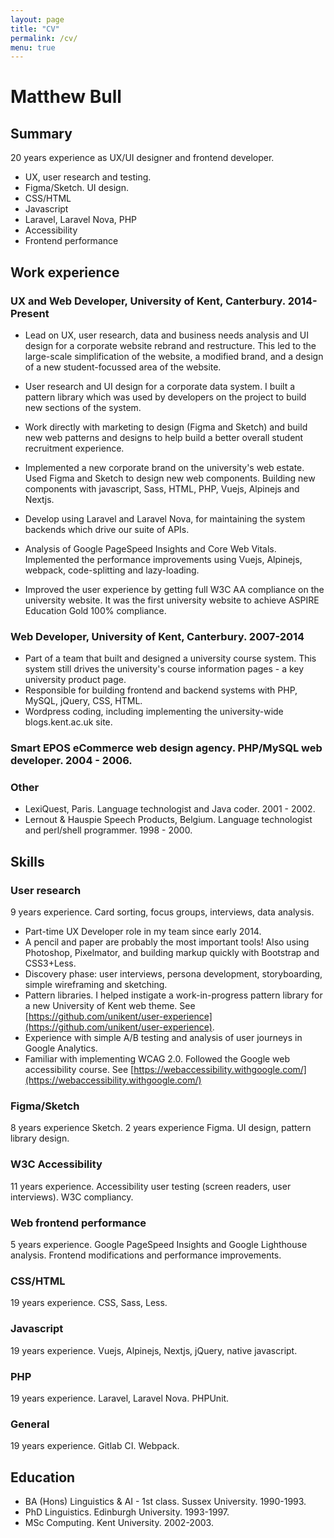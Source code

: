 ```yaml
---
layout: page
title: "CV"
permalink: /cv/
menu: true
---
```


# Matthew Bull

## Summary
20 years experience as UX/UI designer and frontend developer.
- UX, user research and testing.
- Figma/Sketch. UI design.
- CSS/HTML 
- Javascript
- Laravel, Laravel Nova, PHP
- Accessibility
- Frontend performance


## Work experience

### UX and Web Developer, University of Kent, Canterbury. 2014-Present
- Lead on UX, user research, data and business needs analysis and UI design for a corporate website rebrand and restructure. This led to the large-scale simplification of the website, a modified brand, and a design of a new student-focussed area of the website.

- User research and UI design for a corporate data system. I built a pattern library which was used by developers on the project to build new sections of the system.

- Work directly with marketing to design (Figma and Sketch) and build new web patterns and designs to help build a better overall student recruitment experience.

- Implemented a new corporate brand on the university's web estate. Used Figma and Sketch to design new web components. Building new components with javascript, Sass, HTML, PHP, Vuejs, Alpinejs and Nextjs.

- Develop using Laravel and Laravel Nova, for maintaining the system backends which drive our suite of APIs.

- Analysis of Google PageSpeed Insights and Core Web Vitals. Implemented the performance improvements using Vuejs, Alpinejs, webpack, code-splitting and lazy-loading.

- Improved the user experience by getting full W3C AA compliance on the university website. It was the first university website to achieve ASPIRE Education Gold 100% compliance.

### Web Developer, University of Kent, Canterbury. 2007-2014
- Part of a team that built and designed a university course system. This system still drives the university's course information pages - a key university product page.
- Responsible for building frontend and backend systems with PHP, MySQL, jQuery, CSS, HTML.
- Wordpress coding, including implementing the university-wide blogs.kent.ac.uk site.

### Smart EPOS eCommerce web design agency. PHP/MySQL web developer. 2004 - 2006. 

### Other
- LexiQuest, Paris. Language technologist and Java coder. 2001 - 2002. 
- Lernout & Hauspie Speech Products, Belgium. Language technologist and perl/shell programmer. 1998 - 2000. 


## Skills
### User research
9 years experience. Card sorting, focus groups, interviews, data analysis.
- Part-time UX Developer role in my team since early 2014.
- A pencil and paper are probably the most important tools! Also using Photoshop, Pixelmator, and building markup quickly with Bootstrap and CSS3+Less.
- Discovery phase: user interviews, persona development, storyboarding, simple wireframing and sketching.
- Pattern libraries. I helped instigate a work-in-progress pattern library for a new University of Kent web theme. See [https://github.com/unikent/user-experience](https://github.com/unikent/user-experience).
- Experience with simple A/B testing and analysis of user journeys in Google Analytics.
- Familiar with implementing WCAG 2.0. Followed the Google web accessibility course. See [https://webaccessibility.withgoogle.com/](https://webaccessibility.withgoogle.com/)

### Figma/Sketch
8 years experience Sketch. 2 years experience Figma. UI design, pattern library design.

### W3C Accessibility
11 years experience. Accessibility user testing (screen readers, user interviews). W3C compliancy.

### Web frontend performance
5 years experience. Google PageSpeed Insights and Google Lighthouse analysis. Frontend modifications and performance improvements.

### CSS/HTML
19 years experience. CSS, Sass, Less.

### Javascript
19 years experience. Vuejs, Alpinejs, Nextjs, jQuery, native javascript.

### PHP
19 years experience. Laravel, Laravel Nova. PHPUnit.

### General
19 years experience. Gitlab CI. Webpack.


## Education

- BA (Hons) Linguistics & AI - 1st class. Sussex University. 1990-1993.
- PhD Linguistics. Edinburgh University. 1993-1997.
- MSc Computing. Kent University. 2002-2003.

